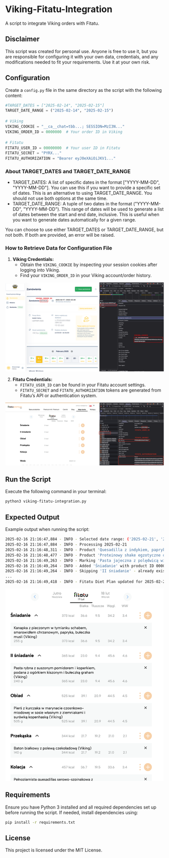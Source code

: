 # Viking-Fitatu-Integration

A script to integrate Viking orders with Fitatu.

## Disclaimer

This script was created for personal use. Anyone is free to use it, but you are responsible for configuring it with your own data, credentials, and any modifications needed to fit your requirements. Use it at your own risk.

## Configuration

Create a `config.py` file in the same directory as the script with the following content:

```python
#TARGET_DATES = ["2025-02-14", "2025-02-15"]
TARGET_DATE_RANGE = ("2025-02-14", "2025-02-15")

# Viking
VIKING_COOKIE = "__ca__chat=tbb...; SESSION=MzI3N..."
VIKING_ORDER_ID = 0000000  # Your order ID in Viking

# Fitatu
FITATU_USER_ID = 00000000  # Your user ID in Fitatu
FITATU_SECRET = "PYRX..."
FITATU_AUTHORIZATION = "Bearer eyJ0eXAiOiJKV1..."
```

### About TARGET_DATES and TARGET_DATE_RANGE

* TARGET_DATES: A list of specific dates in the format ["YYYY-MM-DD", "YYYY-MM-DD"]. You can use this if you want to provide a specific set of dates. This is an alternative to using TARGET_DATE_RANGE. You should not use both options at the same time.
* TARGET_DATE_RANGE: A tuple of two dates in the format ("YYYY-MM-DD", "YYYY-MM-DD"). This range of dates will be used to generate a list of dates between the start and end date, inclusive. This is useful when you want to generate dates automatically for a given range.

You can choose to use either TARGET_DATES or TARGET_DATE_RANGE, but not both. If both are provided, an error will be raised.

### How to Retrieve Data for Configuration File

1. **Viking Credentials:** 
   - Obtain the `VIKING_COOKIE` by inspecting your session cookies after logging into Viking.
   - Find your `VIKING_ORDER_ID` in your Viking account/order history.

![How to retrieve Viking data](img/viking.png)

2. **Fitatu Credentials:**
   - `FITATU_USER_ID` can be found in your Fitatu account settings.
   - `FITATU_SECRET` and `FITATU_AUTHORIZATION` tokens are generated from Fitatu’s API or authentication system.

![How to retrieve Fitatu data](img/fitatu.png)

## Run the Script

Execute the following command in your terminal:

```sh
python3 viking-fitatu-integration.py
```

## Expected Output

Example output when running the script:

```sh
2025-02-16 21:16:47,884 - INFO - Selected date range: ('2025-02-21', '2025-02-21')
2025-02-16 21:16:47,884 - INFO - Processing 2025-02-21
2025-02-16 21:16:48,311 - INFO - Product 'Quesadilla z indykiem, papryką i mozzarellą z sosem czosnkowo-koperkowym' found with ID 0000000
2025-02-16 21:16:48,477 - INFO - Product 'Proteinowy shake egzotyczne owoce' found with ID 0000000
2025-02-16 21:16:49,263 - INFO - Marking 'Pasta jajeczna z polędwicą wieprzową i szczypiorkiem, bułeczka pszenna, pomidorki' as deleted
2025-02-16 21:16:49,264 - INFO - Added 'Śniadanie' with product ID 0000000 to diet plan
2025-02-16 21:16:49,264 - INFO - Skipping 'II śniadanie' - already exists in diet plan
...
2025-02-16 21:16:49,418 - INFO - Fitatu Diet Plan updated for 2025-02-2
```

![Automatically created data in Fitatu](img/fitatu-target.png)


## Requirements

Ensure you have Python 3 installed and all required dependencies set up before running the script. If needed, install dependencies using:

```sh
pip install -r requirements.txt
```

## License

This project is licensed under the MIT License.